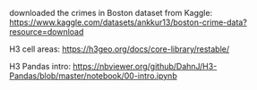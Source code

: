 downloaded the crimes in Boston dataset from Kaggle: https://www.kaggle.com/datasets/ankkur13/boston-crime-data?resource=download

H3 cell areas: https://h3geo.org/docs/core-library/restable/ 

H3 Pandas intro: https://nbviewer.org/github/DahnJ/H3-Pandas/blob/master/notebook/00-intro.ipynb 
